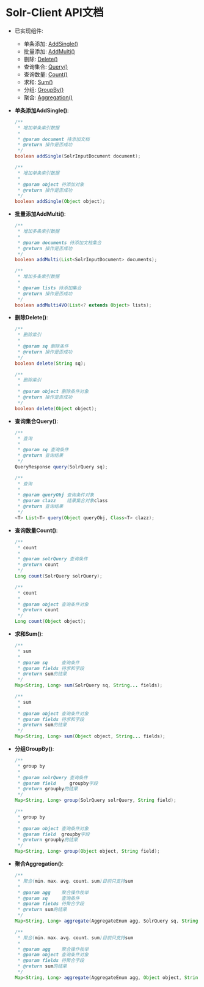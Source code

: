 # Solr-Client API文档

+ 已实现组件:
	
	+ 单条添加: <a href="#addSingle-api">AddSingle()</a>
	+ 批量添加: <a href="#addMulti-api">AddMulti()</a>
	+ 删除: <a href="#delete-api">Delete()</a>
	+ 查询集合: <a href="#query-api">Query()</a>
	+ 查询数量: <a href="#count">Count()</a>
	+ 求和: <a href="#sum">Sum()</a>
	+ 分组: <a href="#groupBy-api">GroupBy()</a>
	+ 聚合: <a href="#aggregation-api">Aggregation()</a>
	
+ **<a id="addSingle-api">单条添加AddSingle()</a>**:

    ```java
    /**
     * 增加单条索引数据
     *
     * @param document 待添加文档
     * @return 操作是否成功
     */
    boolean addSingle(SolrInputDocument document);
	
    /**
     * 增加单条索引数据
     *
     * @param object 待添加对象
     * @return 操作是否成功
     */
    boolean addSingle(Object object);
    ```

+ **<a id="addMulti-api">批量添加AddMulti()</a>**:
	
    ```java
    /**
     * 增加多条索引数据
     *
     * @param documents 待添加文档集合
     * @return 操作是否成功
     */
    boolean addMulti(List<SolrInputDocument> documents);
    
    /**
     * 增加多条索引数据
     *
     * @param lists 待添加集合
     * @return 操作是否成功
     */
    boolean addMulti4VO(List<? extends Object> lists);
    ```

+ **<a id="delete-api">删除Delete()</a>**:
	
    ```java
    /**
     * 删除索引
     *
     * @param sq 删除条件
     * @return 操作是否成功
     */
    boolean delete(String sq);
    
    /**
     * 删除索引
     *
     * @param object 删除条件对象
     * @return 操作是否成功
     */
    boolean delete(Object object);
    ```
	
+ **<a id="query-api">查询集合Query()</a>**:
	
    ```java
    /**
     * 查询
     *
     * @param sq 查询条件
     * @return 查询结果
     */
    QueryResponse query(SolrQuery sq);

    /**
     * 查询
     *
     * @param queryObj 查询条件对象
     * @param clazz    结果集合对象class
     * @return 查询结果
     */
    <T> List<T> query(Object queryObj, Class<T> clazz);
    ```
	
+ **<a id="count-api">查询数量Count()</a>**:
	
    ```java
    /**
     * count
     *
     * @param solrQuery 查询条件
     * @return count
     */
    Long count(SolrQuery solrQuery);

    /**
     * count
     *
     * @param object 查询条件对象
     * @return count
     */
    Long count(Object object);
    ```
	
+ **<a id="sum-api">求和Sum()</a>**:
	
    ```java
    /**
     * sum
     *
     * @param sq     查询条件
     * @param fields 待求和字段
     * @return sum的结果
     */
    Map<String, Long> sum(SolrQuery sq, String... fields);

    /**
     * sum
     *
     * @param object 查询条件对象
     * @param fields 待求和字段
     * @return sum的结果
     */
    Map<String, Long> sum(Object object, String... fields);
    ```
	
+ **<a id="groupBy-api">分组GroupBy()</a>**:
	
    ```java
    /**
     * group by
     *
     * @param solrQuery 查询条件
     * @param field     groupby字段
     * @return groupby的结果
     */
    Map<String, Long> group(SolrQuery solrQuery, String field);

    /**
     * group by
     *
     * @param object 查询条件对象
     * @param field  groupby字段
     * @return groupby的结果
     */
    Map<String, Long> group(Object object, String field);
    ```
	
+ **<a id="aggregation-api">聚合Aggregation()</a>**:
	
    ```java
    /**
     * 聚合(min、max、avg、count、sum)目前只支持sum
     *
     * @param agg    聚合操作枚举
     * @param sq     查询条件
     * @param fields 待聚合字段
     * @return sum的结果
     */
    Map<String, Long> aggregate(AggregateEnum agg, SolrQuery sq, String... fields);

    /**
     * 聚合(min、max、avg、count、sum)目前只支持sum
     *
     * @param agg    聚合操作枚举
     * @param object 查询条件对象
     * @param fields 待聚合字段
     * @return sum的结果
     */
    Map<String, Long> aggregate(AggregateEnum agg, Object object, String... fields);
    ```
